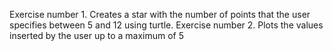 Exercise number 1. Creates a star with the number of points that the user specifies between 5 and 12 using turtle.
Exercise number 2. Plots the values inserted by the user up to a maximum of 5

